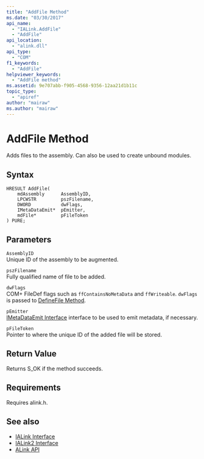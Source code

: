 ```yaml
---
title: "AddFile Method"
ms.date: "03/30/2017"
api_name: 
  - "IALink.AddFile"
  - "AddFile"
api_location: 
  - "alink.dll"
api_type: 
  - "COM"
f1_keywords: 
  - "AddFile"
helpviewer_keywords: 
  - "AddFile method"
ms.assetid: 9e707abb-f905-4568-9356-12aa21d1b11c
topic_type: 
  - "apiref"
author: "mairaw"
ms.author: "mairaw"
---
```

# AddFile Method
Adds files to the assembly. Can also be used to create unbound modules.  
  
## Syntax  
  
```  
HRESULT AddFile(  
    mdAssembly      AssemblyID,  
    LPCWSTR         pszFilename,  
    DWORD           dwFlags,  
    IMetaDataEmit*  pEmitter,  
    mdFile*         pFileToken  
) PURE;  
```  
  
## Parameters  
 `AssemblyID`  
 Unique ID of the assembly to be augmented.  
  
 `pszFilename`  
 Fully qualified name of file to be added.  
  
 `dwFlags`  
 COM+ FileDef flags such as `ffContainsNoMetaData` and `ffWriteable`. `dwFlags` is passed to [DefineFile Method](../../../../docs/framework/unmanaged-api/metadata/imetadataassemblyemit-definefile-method.md).  
  
 `pEmitter`  
 [IMetaDataEmit Interface](../../../../docs/framework/unmanaged-api/metadata/imetadataemit-interface.md) interface to be used to emit metadata, if necessary.  
  
 `pFileToken`  
 Pointer to where the unique ID of the added file will be stored.  
  
## Return Value  
 Returns S_OK if the method succeeds.  
  
## Requirements  
 Requires alink.h.  
  
## See also
- [IALink Interface](../../../../docs/framework/unmanaged-api/alink/ialink-interface.md)
- [IALink2 Interface](../../../../docs/framework/unmanaged-api/alink/ialink2-interface.md)
- [ALink API](../../../../docs/framework/unmanaged-api/alink/index.md)
